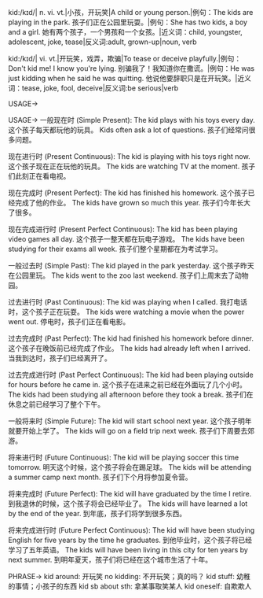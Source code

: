 kid:/kɪd/| n. vi. vt.|小孩，开玩笑|A child or young person.|例句：The kids are playing in the park. 孩子们正在公园里玩耍。|例句：She has two kids, a boy and a girl. 她有两个孩子，一个男孩和一个女孩。|近义词：child, youngster, adolescent, joke, tease|反义词:adult, grown-up|noun, verb


kid:/kɪd/| vi. vt.|开玩笑，戏弄，欺骗|To tease or deceive playfully.|例句：Don't kid me! I know you're lying. 别骗我了！我知道你在撒谎。|例句：He was just kidding when he said he was quitting. 他说他要辞职只是在开玩笑。|近义词：tease, joke, fool, deceive|反义词:be serious|verb


USAGE->

USAGE->
一般现在时 (Simple Present):
The kid plays with his toys every day.  这个孩子每天都玩他的玩具。
Kids often ask a lot of questions. 孩子们经常问很多问题。

现在进行时 (Present Continuous):
The kid is playing with his toys right now.  这个孩子现在正在玩他的玩具。
The kids are watching TV at the moment.  孩子们此刻正在看电视。

现在完成时 (Present Perfect):
The kid has finished his homework.  这个孩子已经完成了他的作业。
The kids have grown so much this year.  孩子们今年长大了很多。

现在完成进行时 (Present Perfect Continuous):
The kid has been playing video games all day.  这个孩子一整天都在玩电子游戏。
The kids have been studying for their exams all week.  孩子们整个星期都在为考试学习。

一般过去时 (Simple Past):
The kid played in the park yesterday.  这个孩子昨天在公园里玩。
The kids went to the zoo last weekend.  孩子们上周末去了动物园。

过去进行时 (Past Continuous):
The kid was playing when I called.  我打电话时，这个孩子正在玩耍。
The kids were watching a movie when the power went out.  停电时，孩子们正在看电影。

过去完成时 (Past Perfect):
The kid had finished his homework before dinner.  这个孩子在晚饭前已经完成了作业。
The kids had already left when I arrived.  当我到达时，孩子们已经离开了。

过去完成进行时 (Past Perfect Continuous):
The kid had been playing outside for hours before he came in.  这个孩子在进来之前已经在外面玩了几个小时。
The kids had been studying all afternoon before they took a break.  孩子们在休息之前已经学习了整个下午。


一般将来时 (Simple Future):
The kid will start school next year.  这个孩子明年就要开始上学了。
The kids will go on a field trip next week.  孩子们下周要去郊游。

将来进行时 (Future Continuous):
The kid will be playing soccer this time tomorrow.  明天这个时候，这个孩子将会在踢足球。
The kids will be attending a summer camp next month.  孩子们下个月将参加夏令营。

将来完成时 (Future Perfect):
The kid will have graduated by the time I retire.  到我退休的时候，这个孩子将会已经毕业了。
The kids will have learned a lot by the end of the year.  到年底，孩子们将学到很多东西。

将来完成进行时 (Future Perfect Continuous):
The kid will have been studying English for five years by the time he graduates.  到他毕业时，这个孩子将已经学习了五年英语。
The kids will have been living in this city for ten years by next summer.  到明年夏天，孩子们将已经在这个城市生活了十年。



PHRASE->
kid around:  开玩笑
no kidding:  不开玩笑；真的吗？
kid stuff:  幼稚的事情；小孩子的东西
kid sb about sth:  拿某事取笑某人
kid oneself:  自欺欺人


